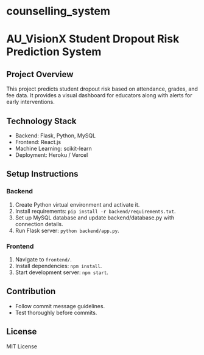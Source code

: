 # counselling_system
# AU_VisionX Student Dropout Risk Prediction System

## Project Overview
This project predicts student dropout risk based on attendance, grades, and fee data. It provides a visual dashboard for educators along with alerts for early interventions.

## Technology Stack
- Backend: Flask, Python, MySQL
- Frontend: React.js
- Machine Learning: scikit-learn
- Deployment: Heroku / Vercel

## Setup Instructions

### Backend
1. Create Python virtual environment and activate it.
2. Install requirements: `pip install -r backend/requirements.txt`.
3. Set up MySQL database and update backend/database.py with connection details.
4. Run Flask server: `python backend/app.py`.

### Frontend
1. Navigate to `frontend/`.
2. Install dependencies: `npm install`.
3. Start development server: `npm start`.

## Contribution
- Follow commit message guidelines.
- Test thoroughly before commits.

## License
MIT License
